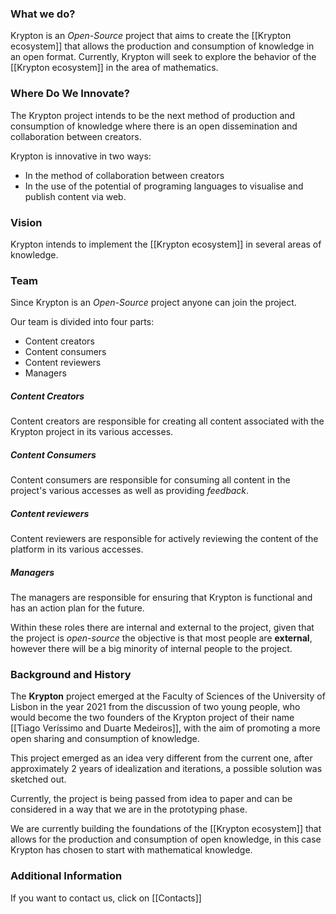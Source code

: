 ### What we do?

Krypton is an *Open-Source* project that aims to create the [[Krypton ecosystem]] that allows the production and consumption of knowledge in an open format.
Currently, Krypton will seek to explore the behavior of the [[Krypton ecosystem]] in the area of mathematics.

### Where Do We Innovate?

The Krypton project intends to be the next method of production and consumption of knowledge where there is an open dissemination and collaboration between creators.

Krypton is innovative in two ways:
- In the method of collaboration between creators
- In the use of the potential of  programing languages to visualise and publish content via web.

### Vision

Krypton intends to implement the [[Krypton ecosystem]] in several areas of knowledge.

### Team

Since Krypton is an *Open-Source* project anyone can join the project.

Our team is divided into four parts:
- Content creators
- Content consumers
- Content reviewers
- Managers

##### Content Creators
Content creators are responsible for creating all content associated with the Krypton project in its various accesses.

##### Content Consumers
Content consumers are responsible for consuming all content in the project's various accesses as well as providing *feedback*.

##### Content reviewers
Content reviewers are responsible for actively reviewing the content of the platform in its various accesses.

##### Managers
The managers are responsible for ensuring that Krypton is functional and has an action plan for the future.

Within these roles there are internal and external to the project, given that the project is *open-source* the objective is that most people are **external**, however there will be a big minority of internal people to the project.

### Background and History

The **Krypton** project emerged at the Faculty of Sciences of the University of Lisbon in the year $2021$ from the discussion of two young people, who would become the two founders of the Krypton project of their name [[Tiago Veríssimo and Duarte Medeiros]], with the aim of promoting a more open sharing and consumption of knowledge.

This project emerged as an idea very different from the current one, after approximately $2$ years of idealization and iterations, a possible solution was sketched out.

Currently, the project is being passed from idea to paper and can be considered in a way that we are in the prototyping phase.

We are currently building the foundations of the [[Krypton ecosystem]] that allows for the production and consumption of open knowledge, in this case Krypton has chosen to start with mathematical knowledge.

### Additional Information

If you want to contact us, click on [[Contacts]]